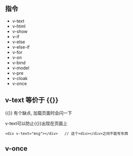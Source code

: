 
## 指令

* v-text
* v-html
* v-show
* v-if
* v-else
* v-else-if
* v-for
* v-on
* v-bind
* v-model
* v-pre
* v-cloak
* v-once

## v-text 等价于 {{}}

{{}} 有个缺点, 加载页面时会闪一下

v-text可以防止{{}}出现在页面上

```
<div v-text="msg"></div>   // 这个<div></div>之间不能写东西

```


## v-once